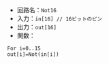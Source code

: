 - 回路名：`Not16`
- 入力：`in[16] // 16ビットのピン`
- 出力：`out[16]`
- 関数：
```tdl
For i=0..15
out[i]=Not(in[i])
```
